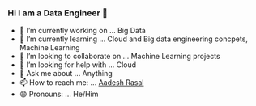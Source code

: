 ### Hi I am a Data Engineer 👋

- 🔭 I’m currently working on ... Big Data 
- 🌱 I’m currently learning ... Cloud and Big data engineering concpets, Machine Learning
- 👯 I’m looking to collaborate on ... Machine Learning projects 
- 🤔 I’m looking for help with ... Cloud
- 💬 Ask me about ... Anything
- 📫 How to reach me: ... [Aadesh Rasal](arasal885@gmail.com)
- 😄 Pronouns: ... He/Him
